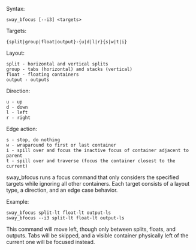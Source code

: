 Syntax:

    sway_bfocus [--i3] <targets>

Targets:

    {split|group|float|output}-{u|d|l|r}{s|w|t|i}

Layout:

    split - horizontal and vertical splits
    group - tabs (horizontal) and stacks (vertical)
    float - floating containers
    output - outputs

Direction:

    u - up
    d - down
    l - left
    r - right

Edge action:

    s - stop, do nothing
    w - wraparound to first or last container
    i - spill over and focus the inactive focus of container adjacent to parent
    t - spill over and traverse (focus the container closest to the current)

sway_bfocus runs a focus command that only considers the specified targets
while ignoring all other containers. Each target consists of a layout type,
a direction, and an edge case behavior.

Example:

    sway_bfocus split-lt float-lt output-ls
    sway_bfocus --i3 split-lt float-lt output-ls

This command will move left, though only between splits, floats, and outputs.
Tabs will be skipped, and a visible container physically left of the current one
will be focused instead.
